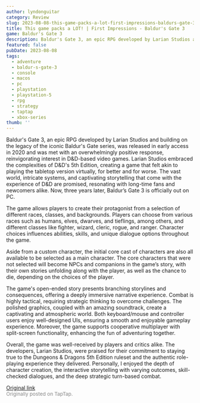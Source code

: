 ```yaml
---
author: lyndonguitar
category: Review
slug: 2023-08-08-this-game-packs-a-lot-first-impressions-baldurs-gate-3
title: This game packs a LOT! | First Impressions - Baldur's Gate 3
game: Baldur's Gate 3
description: Baldur's Gate 3, an epic RPG developed by Larian Studios and building on the legacy of the iconic Baldur's Gate series, was released in early access in 2020 and was met with an overwhelmingly positive response, reinvigorating interest in D&D-based video games. Larian Studios embraced the complexities of D&D's 5th Edition, creating a game that felt akin to playing the tabletop version virtually, for better and for worse. The vast world, intricate systems, and captivating storytelling that come with the experience of D&D are promised, resonating with long-time fans and newcomers alike. Now, three years later, Baldur’s Gate 3 is officially out on PC.
featured: false
pubDate: 2023-08-08
tags:
  - adventure
  - baldur-s-gate-3
  - console
  - macos
  - pc
  - playstation
  - playstation-5
  - rpg
  - strategy
  - taptap
  - xbox-series
thumb: ''
---
```


Baldur's Gate 3, an epic RPG developed by Larian Studios and building on the legacy of the iconic Baldur's Gate series, was released in early access in 2020 and was met with an overwhelmingly positive response, reinvigorating interest in D&D-based video games. Larian Studios embraced the complexities of D&D's 5th Edition, creating a game that felt akin to playing the tabletop version virtually, for better and for worse. The vast world, intricate systems, and captivating storytelling that come with the experience of D&D are promised, resonating with long-time fans and newcomers alike. Now, three years later, Baldur’s Gate 3 is officially out on PC.

The game allows players to create their protagonist from a selection of different races, classes, and backgrounds. Players can choose from various races such as humans, elves, dwarves, and tieflings, among others, and different classes like fighter, wizard, cleric, rogue, and ranger. Character choices influences abilities, skills, and unique dialogue options throughout the game.

Aside from a custom character, the initial core cast of characters are also all available to be selected as a main character. The core characters that were not selected will become NPCs and companions in the game’s story, with their own stories unfolding along with the player, as well as the chance to die, depending on the choices of the player.

The game's open-ended story presents branching storylines and consequences, offering a deeply immersive narrative experience. Combat is highly tactical, requiring strategic thinking to overcome challenges. The polished graphics, coupled with an amazing soundtrack, create a captivating and atmospheric world. Both keyboard/mouse and controller users enjoy well-designed UIs, ensuring a smooth and enjoyable gameplay experience. Moreover, the game supports cooperative multiplayer with split-screen functionality, enhancing the fun of adventuring together.

Overall, the game was well-received by players and critics alike. The developers, Larian Studios, were praised for their commitment to staying true to the Dungeons & Dragons 5th Edition ruleset and the authentic role-playing experience they delivered. Personally, I enjoyed the depth of character creation, the interactive storytelling with varying outcomes, skill-checked dialogues, and the deep strategic turn-based combat.

[Original link](https://m.taptap.io/post/6109838?share_id=261f666a0c5a&utm_medium=share&utm_source=discord)<br><span style="font-size: 0.95em; color: #888;">Originally posted on TapTap.</span>